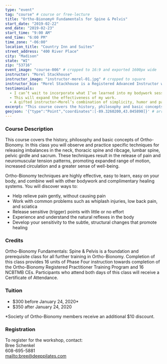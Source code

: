 ```yaml
---
type: "event"
tag: "course" # course or free-lecture
title: "Ortho-Bionomy® Fundamentals for Spine & Pelvis"
start_date: "2019-02-22"
end_date: "2019-02-23"
start_time: "9:00 AM"
end_time: "6:00 PM"
time_zone: "-06:00"
location_title: "Country Inn and Suites"
street_address: "400 River Place"
city: "Madison"
state: "WI"
zip: "53716"
event_image: "course-006" # cropped to 16:9 and exported 1600px wide
instructor: "Morel Stackhouse"
instructor_image: "instructor-morel-01.jpg" # cropped to square
instructor_bio: "Morel Stackhouse is a Registered Advanced Instructor with the Society of Ortho-Bionomy International. She began her study of Ortho-Bionomy in 1984 and was fortunate to have studied with Arthur Lincoln Pauls D.O., the system's Founder. Morel has been teaching throughout the US since 1989. She enjoys introducing this bodywork system to others and working with students to develop their skill and confidence as they grow with the work. She is approved by the National Certification Board for Therapeutic Massage and Bodywork (NCBTMB) as a Continuing Education Approved Provider."
testimonials:
  - I can’t wait to incorporate what I’ve learned into my bodywork sessions.
  - This will expand the effectiveness of my work.
  - A gifted instructor—Morel’s combination of simplicity, humor and patience were just what I needed.
excerpt: "This course covers the history, philosophy and basic concepts of Ortho-Bionomy. In this class you will observe and practice specific techniques for releasing imbalances in the neck, thoracic spine and ribcage, lumbar spine, pelvic girdle and sacrum. These techniques result in the release of pain and neuromuscular tension patterns, promoting expanded range of motion, increased circulation and a greater sense of well-being."
geojson: '{"type":"Point","coordinates":[-89.3260200,43.045890]}' # array format: [lon, lat]
---
```


### Course Description

This course covers the history, philosophy and basic concepts of Ortho-Bionomy. In this class you will observe and practice specific techniques for releasing imbalances in the neck, thoracic spine and ribcage, lumbar spine, pelvic girdle and sacrum. These techniques result in the release of pain and neuromuscular tension patterns, promoting expanded range of motion, increased circulation and a greater sense of well-being.

Ortho-Bionomy techniques are highly effective, easy to learn, easy on your body, and combine well with other bodywork and complimentary healing systems. You will discover ways to:

 - Help relieve pain gently, without causing pain
 - Work with common problems such as whiplash injuries, low back pain, and sciatica
 - Release sensitive (trigger) points with little or no effort
 - Experience and understand the natural reflexes in the body
 - Develop your sensitivity to the subtle, structural changes that promote healing

### Credits

Ortho-Bionomy Fundamentals: Spine & Pelvis is a foundation and prerequisite class for all further training in Ortho-Bionomy. Completion of this class provides 16 units of Phase Four instruction towards completion of the Ortho-Bionomy Registered Practitioner Training Program and 16 NCBTMB CEs. Participants who attend both days of this class will receive a Certificate of Attendance.

### Tuition

 - $300 before January 24, 2020&ast;
 - $350 after January 24, 2020

&ast;Society of Ortho-Bionomy members receive an additional $10 discount.

### Registration

To register for the workshop, contact:  
Bree Schenkel  
608-695-5881  
[mailto:bree@deeppilates.com](bree@deeppilates.com)
